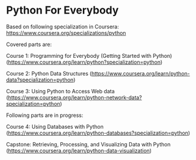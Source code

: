 # Python For Everybody
Based on following specialization in Coursera: https://www.coursera.org/specializations/python

Covered parts are:

Course 1: Programming for Everybody (Getting Started with Python) (https://www.coursera.org/learn/python?specialization=python)

Course 2: Python Data Structures (https://www.coursera.org/learn/python-data?specialization=python)

Course 3: Using Python to Access Web data (https://www.coursera.org/learn/python-network-data?specialization=python)

Following parts are in progress:

Course 4: Using Databases with Python (https://www.coursera.org/learn/python-databases?specialization=python)

Capstone: Retrieving, Processing, and Visualizing Data with Python (https://www.coursera.org/learn/python-data-visualization)

